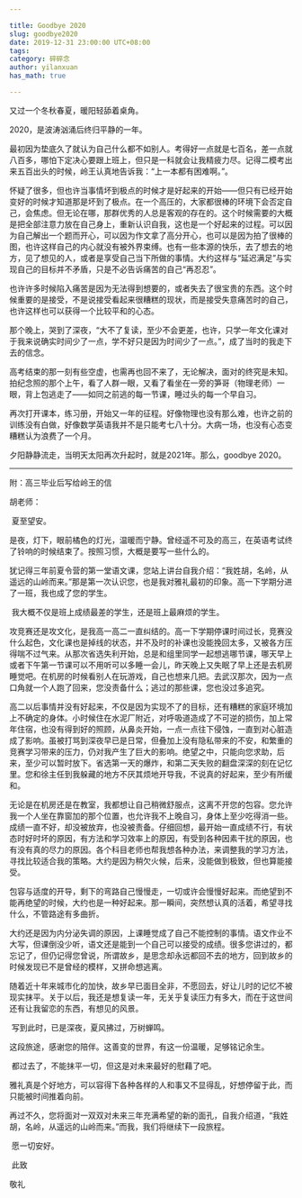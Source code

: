 ```yaml
---

title: Goodbye 2020
slug: goodbye2020
date: 2019-12-31 23:00:00 UTC+08:00
tags: 
category: 碎碎念
author: yilanxuan
has_math: true

---
```


又过一个冬秋春夏，暖阳轻舔着桌角。

2020，是波涛汹涌后终归平静的一年。

<!-- TEASER_END:  -->

最初因为垫底久了就认为自己什么都不如别人。考得好一点就是七百名，差一点就八百多，哪怕下定决心要跟上班上，但只是一科就会让我精疲力尽。记得二模考出来五百出头的时候，岭王认真地告诉我：“上一本都有困难啊。”。

怀疑了很多，但也许当事情坏到极点的时候才是好起来的开始——但只有已经开始变好的时候才知道那是坏到了极点。在一个高压的，大家都很棒的环境下会否定自己，会焦虑。但无论在哪，那群优秀的人总是客观的存在的。这个时候需要的大概是把全部注意力放在自己身上，重新认识自我，这也是一个好起来的过程。可以因为自己解出一个题而开心，可以因为作文拿了高分开心，也可以是因为拍了很棒的图，也许这样自己的内心就没有被外界束缚。也有一些本源的快乐，去了想去的地方，见了想见的人，或者是享受自己当下所做的事情。大约这样与“延迟满足”与实现自己的目标并不矛盾，只是不必告诉痛苦的自己“再忍忍”。

也许许多时候陷入痛苦是因为无法得到想要的，或者失去了很宝贵的东西。这个时候重要的是接受，不是说接受看起来很糟糕的现状，而是接受失意痛苦时的自己，也许这样也可以获得一个比较平和的心态。

那个晚上，哭到了深夜，“大不了复读，至少不会更差，也许，只学一年文化课对于我来说确实时间少了一点，学不好只是因为时间少了一点。”，成了当时的我走下去的信念。

高考结束的那一刻有些空虚，也需再也回不来了，无论解决，面对的终究是未知。拍纪念照的那个上午，看了人群一眼，又看了看坐在一旁的笋哥（物理老师）一眼，背上包逃走了——如同之前逃的每一节课，睡过头的每一个早自习。

再次打开课本，练习册，开始又一年的征程。好像物理也没有那么难，也许之前的训练没有白做，好像数学英语我并不是只能考七八十分。大病一场，也没有心态变糟糕认为浪费了一个月。

夕阳静静流走，当明天太阳再次升起时，就是2021年。那么，goodbye 2020。	

---

附：高三毕业后写给岭王的信

胡老师：

​		夏至望安。

​		是夜，灯下，眼前橘色的灯光，温暖而宁静。曾经遥不可及的高三，在英语考试终了铃响的时候结束了。按照习惯，大概是要写一些什么的。

​		犹记得三年前夏令营的第一堂语文课，您站上讲台自我介绍：“我姓胡，名岭，从遥远的山岭而来。”那是第一次认识您，也是我对雅礼最初的印象。高一下学期分进了一班，我也成了您的学生。

​		我大概不仅是班上成绩最差的学生，还是班上最麻烦的学生。

​		攻竞赛还是攻文化，是我高一高二一直纠结的。高一下学期停课时间过长，竞赛没什么起色，文化课也是掉线的状态，并不及时的补课也没能挽回太多，又被各方压得喘不过气来。从那次省选失利开始，总是和组里同学一起想逃哪节课，哪天早上或者下午第一节课可以不用听可以多睡一会儿，昨天晚上又失眠了早上还是去机房睡觉吧。在机房的时候看别人在玩游戏，自己也想来几把。去武汉那次，因为一点口角就一个人跑了回来，您没责备什么；逃过的那些课，您也没过多追究。

​		高二以后事情并没有好起来，不仅是因为实现不了的目标，还有糟糕的家庭环境加上不确定的身体。小时候住在水泥厂附近，对呼吸道造成了不可逆的损伤，加上常年住宿，也没有得到好的照顾，从鼻炎开始，一点一点往下侵蚀，一直到对心脏造成了影响。虽被打骂到深夜早已是日常，但叠加上没有隐私带来的不安，和繁重的竞赛学习带来的压力，仍对我产生了巨大的影响。绝望之中，只能向您求助，后来，至少可以暂时放下。省选第一天的爆炸，和第二天失败的翻盘深深的刻在记忆里。您和徐主任到我躲藏的地方不厌其烦地开导我，不说真的好起来，至少有所缓和。

​		无论是在机房还是在教室，我都想让自己稍微舒服点，这离不开您的包容。您允许我一个人坐在靠窗加的那个位置，也允许我不上晚自习，身体上至少吃得消一些。成绩一直不好，却没被放弃，也没被责备。仔细回想，最开始一直成绩不行，有状态时好时坏的原因，有方法和学习效率上的原因，有受到各种因素干扰的原因，也有没有真的尽力的原因。各个科目老师也帮我想各种办法，来调整我的学习方法，寻找比较适合我的策略。大约是因为稍欠火候，后来，没能做到极致，但也算能接受。

​		包容与适度的开导，剩下的弯路自己慢慢走，一切或许会慢慢好起来。而绝望到不能再绝望的时候，大约也是一种好起来。那一瞬间，突然想认真的活着，希望寻找什么，不管路途有多曲折。

​		大约还是因为内分泌失调的原因，上课睡觉成了自己不能控制的事情。语文作业不大写，但课倒没少听，语文还是能到一个自己可以接受的成绩。很多您讲过的，都忘记了，但仍记得您曾说，所谓故乡，是思念却永远都回不去的地方，回到故乡的时候发现已不是曾经的模样，又拼命想逃离。

​		随着近十年来城市化的加快，故乡早已面目全非，不愿回去，好让儿时的记忆不被现实抹平。关于以后，我还是想复读一年，无关乎复读压力有多大，而在于这世间还有让我留恋的东西，有想见的风景。

​		写到此时，已是深夜，夏风拂过，万树蝉鸣。

​		这段旅途，感谢您的陪伴。这善变的世界，有这一份温暖，足够铭记余生。

​		都过去了，不能抹平一切，但这是对未来最好的慰藉了吧。  

​		雅礼真是个好地方，可以容得下各种各样的人和事又不显得乱，好想停留于此，而只能被时间推着向前。

​		再过不久，您将面对一双双对未来三年充满希望的新的面孔，自我介绍道，“我姓胡，名岭，从遥远的山岭而来。”而我，我们将继续下一段旅程。

​		愿一切安好。

​		此致

敬礼

